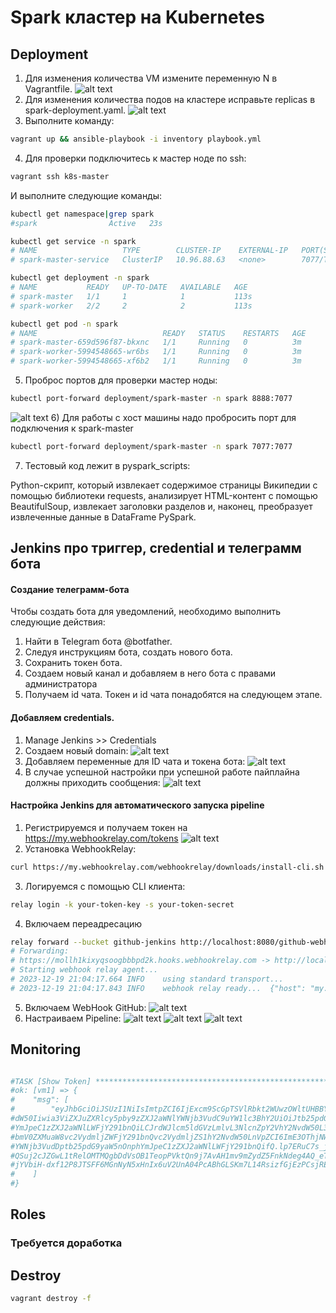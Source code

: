 # Spark кластер на Kubernetes

## Deployment
1) Для изменения количества VM измените переменную N в Vagrantfile.
![alt text](./screenshots/1-1.png)
2) Для изменения количества подов на кластере исправьте replicas в spark-deployment.yaml.
![alt text](./screenshots/1-2.png)
3) Выполните команду: 
```bash
vagrant up && ansible-playbook -i inventory playbook.yml
```
4) Для проверки подключитесь к мастер ноде по ssh:
```bash
vagrant ssh k8s-master
```
И выполните следующие команды:
```bash
kubectl get namespace|grep spark
#spark                Active   23s
```

```bash
kubectl get service -n spark
# NAME                   TYPE        CLUSTER-IP    EXTERNAL-IP   PORT(S)    AGE
# spark-master-service   ClusterIP   10.96.88.63   <none>        7077/TCP   66s
```

```bash
kubectl get deployment -n spark
# NAME           READY   UP-TO-DATE   AVAILABLE   AGE
# spark-master   1/1     1            1           113s
# spark-worker   2/2     2            2           113s
```

```bash
kubectl get pod -n spark
# NAME                            READY   STATUS    RESTARTS   AGE
# spark-master-659d596f87-bkxnc   1/1     Running   0          3m
# spark-worker-5994548665-wr6bs   1/1     Running   0          3m
# spark-worker-5994548665-xf6b2   1/1     Running   0          3m
```
5) Проброс портов для проверки мастер ноды:

```bash
kubectl port-forward deployment/spark-master -n spark 8888:7077 
```
![alt text](./screenshots/1-5.png)
6) Для работы с хост машины надо пробросить порт для подключения к spark-master
```bash
kubectl port-forward deployment/spark-master -n spark 7077:7077 
```
7) Тестовый код лежит в pyspark_scripts:

Python-скрипт, который извлекает содержимое страницы Википедии с помощью библиотеки requests, анализирует HTML-контент с помощью BeautifulSoup, извлекает заголовки разделов и, наконец, преобразует извлеченные данные в DataFrame PySpark.

## Jenkins про триггер, credential и телеграмм бота
#### Создание телеграмм-бота
Чтобы создать бота для уведомлений, необходимо выполнить следующие действия:
1. Найти в Telegram бота @botfather.
2. Следуя инструкциям бота, создать нового бота.
3. Сохранить токен бота.
4. Создаем новый канал и добавляем в него бота с правами администратора
5. Получаем id чата.
Токен и id чата понадобятся на следующем этапе.
#### Добавляем credentials.
1. Manage Jenkins >> Credentials
2. Создаем новый domain:
![alt text](./screenshots/2-1.png)
3. Добавляем переменные для ID чата и токена бота:
![alt text](./screenshots/2-2.png)
4. В случае успешной настройки при успешной работе пайплайна должны приходить сообщения:
![alt text](./screenshots/2-3.png)
#### Настройка Jenkins для автоматического запуска pipeline
1. Регистрируемся и получаем токен на https://my.webhookrelay.com/tokens
![alt text](./screenshots/2-4.png)
2. Установка WebhookRelay:
```bash
curl https://my.webhookrelay.com/webhookrelay/downloads/install-cli.sh | bash
```
3. Логируемся с помощью CLI клиента:
```bash
relay login -k your-token-key -s your-token-secret	
```
4. Включаем переадресацию
```bash
relay forward --bucket github-jenkins http://localhost:8080/github-webhook/
# Forwarding:
# https://mollh1kixyqsoogbbbpd2k.hooks.webhookrelay.com -> http://localhost:8080/github-webhook/
# Starting webhook relay agent...
# 2023-12-19 21:04:17.664 INFO    using standard transport...
# 2023-12-19 21:04:17.843 INFO    webhook relay ready...  {"host": "my.webhookrelay.com:8080", "buckets": ["816b966c-c659-4964-aa2a-1eb9fbdb5780"]}
```
5. Включаем WebHook GitHub:
![alt text](./screenshots/2-5.png)
6. Настраиваем Pipeline:
![alt text](./screenshots/2-6.png)
![alt text](./screenshots/2-7.png)
![alt text](./screenshots/2-8.png)

## Monitoring
```bash

#TASK [Show Token] **************************************************************************************************************************
#ok: [vm1] => {
#    "msg": [
#        "eyJhbGciOiJSUzI1NiIsImtpZCI6IjExcm9ScGpTSVlRbkt2WUwzOWltUHBBYTNrbWVPYTZ3SVlUZ1oxRFhKdEkifQ.eyJpc3MiOiJrdWJlcm5ldGVzL3NlcnZpY2VhY2Nv
#dW50Iiwia3ViZXJuZXRlcy5pby9zZXJ2aWNlYWNjb3VudC9uYW1lc3BhY2UiOiJtb25pdG9yaW5nIiwia3ViZXJuZXRlcy5pby9zZXJ2aWNlYWNjb3VudC9zZWNyZXQubmFtZSI6Inph
#YmJpeC1zZXJ2aWNlLWFjY291bnQiLCJrdWJlcm5ldGVzLmlvL3NlcnZpY2VhY2NvdW50L3NlcnZpY2UtYWNjb3VudC5uYW1lIjoiemFiYml4LXNlcnZpY2UtYWNjb3VudCIsImt1YmVy
#bmV0ZXMuaW8vc2VydmljZWFjY291bnQvc2VydmljZS1hY2NvdW50LnVpZCI6ImE3OThjNWExLTg2Y2EtNDJlNC05YmQ3LTU5MDgyM2FiYzgyYSIsInN1YiI6InN5c3RlbTpzZXJ2aWNl
#YWNjb3VudDptb25pdG9yaW5nOnphYmJpeC1zZXJ2aWNlLWFjY291bnQifQ.lp7ERuC7s_jYtyr3CmnPRfN_gTHJd3PyUC_GT4HOKbLdVIuPgIAl-juupIcvnI4iL2bZMbsMGRbLwrldv
#QSuj2cJZGwL1tRelOMTMQgbDdVsOB1TeopPVktQn9j7AvAH1mv9mZydZ5FnkNdeg4AQ_eTPAz6A7H2129j6mveqjpmJR3ymrhDrewq46A0u6UQ7sZusOnQ5hyD3eOUAFTv1iXHGci8-h
#jYVbiH-dxf12P8JTSFF6MGnNyN5xHnIx6uV2UnA04PcABhGLSKm7L14RsizfGjEzPCsjREkfPIU_AdNrjfz8AKTyStcI2J2sh8nhcoMnM6yaDrYVAiuXpKxiQ"
#    ]
#}
```
## Roles
### Требуется доработка
## Destroy
```bash
vagrant destroy -f 
```
